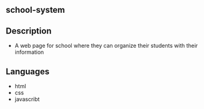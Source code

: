 ## school-system

## Description
- A web page for school where they can organize their students with their information

## Languages
- html
- css
- javascribt
